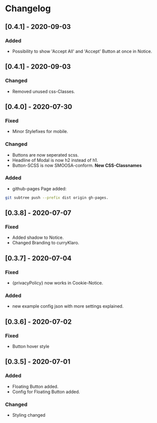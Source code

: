 # Changelog

## [0.4.1] - 2020-09-03

### Added

-   Possibility to show 'Accept All' and 'Accept' Button at once in Notice.

## [0.4.1] - 2020-09-03

### Changed

-   Removed unused css-Classes.

## [0.4.0] - 2020-07-30

### Fixed

-   Minor Stylefixes for mobile.

### Changed

-   Buttons are now seperated scss.
-   Headline of Modal is now h2 instead of h1.
-   Button-SCSS is now SMOOSA-conform. **New CSS-Classnames**

### Added

-   github-pages Page added:

```sh
git subtree push --prefix dist origin gh-pages.
```

## [0.3.8] - 2020-07-07

### Fixed

-   Added shadow to Notice.
-   Changed Branding to curryKlaro.

## [0.3.7] - 2020-07-04

### Fixed

-   {privacyPolicy} now works in Cookie-Notice.

### Added

-   new example config json with more settings explained.

## [0.3.6] - 2020-07-02

### Fixed

-   Button hover style

## [0.3.5] - 2020-07-01

### Added

-   Floating Button added.
-   Config for Floating Button added.

### Changed

-   Styling changed
